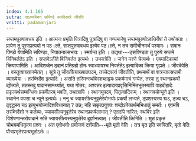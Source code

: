 ```yaml
---
index: 4.1.165
sutra: वाऽन्यस्मिन् सपिण्डे स्थविरतरे जीवति
vritti: padamanjari
---
```


 सप्तमपुरुषावधय इति । आत्मनः प्रभृति पित्रादिषु पुत्रादिषु वा गण्यमानेषु सप्तमपुरुषोऽवधिर्येषां ते तथोक्ताः । प्रायेण तु पूरणप्रत्ययो न पठ।ल्ते, सप्तपुरुषावधय इत्येव पठ।ल्ते, न तत्र समीचीनमर्थं पश्यामः । समानः पिण्डो येषामिति सपिण्डाः, निपातनात्सभावः । स्मर्यन्त इति । तद्यथा---ठ्सपिण्डता तु पुरुषे सप्तमे विनिवर्ततेऽ इति । सप्तमेऽतीते विनिवर्तत इत्यर्थः । उभयत्रेति । जनेन मरणे चेत्यर्थः । एवमादिकायां क्रियायामिति । आदिशब्देन ठ्दानं प्रतिग्रहो होमः स्वाध्यायश्च निवर्ततेऽ इत्यादिका क्रिया गृह्यते । जीवदेवेति । वस्तुव्याख्यानमेतत् । सूत्रे तु जीवतीत्याख्यातपदम्, तच्चेदपत्यं जीवतीति, प्रथमार्थे वा शत्रन्तात्सप्तमी व्याख्येया । तरब्निर्देश इत्यादि । असति तस्मिन्स्थविरशब्दाद्वयः प्रकर्षमात्रं गम्येत, तरपा तु स्थानप्रकर्षो द्योत्यते, ततस्तदु पादानसामर्थ्यात्, यथा गोतरः, अश्वतर इत्यादावप्रवृत्तिनिमितभूतस्यापि वाहदोहादेः प्रकृत्यर्थसम्बन्धिनः प्रकर्षेतरब् भवति, तथात्रापि । स्थानमुपदम्, पितृत्वादिकम् । स्थानवयोन्यूने इति । स्थानेन वयसा च न्यूने इत्यर्थः । ननु च ज्यायसीत्यनुवृतेरेवोभयोः प्रकर्षो लभ्यते, ठ्प्रशस्यस्य श्रःऽ, ठ्ज्य चऽ, ठ्वृद्धस्य चऽ इत्युभयोर्ज्यादेशविधानात् ? तन्न; नहि सकृत्प्रयुक्तः शब्दोऽनेकार्थमभिधातुं समर्तः । एवमपि तरब्निर्देशो न कर्तव्यः, ज्यायसीत्यनुवृतेरेव स्थानप्रकर्षलाभात् ? एतदपि नास्ति; स्थविर इति विशेषणान्तरोपादाने सति ज्यायसीत्यस्यनुवृतेरेव दुर्ज्ञानत्वात् । जीवतीति किमिति । श्रुतं प्रकृतं चोभयमधिकृत्य प्रश्नः । अत एवोभयोः प्रयोजनं दर्शयति---मृते मृतो वेति । तत्र मृत इति स्वपितरि, मृतो वेति पौत्रप्रभृतेरपत्यभूतोऽर्तः ॥